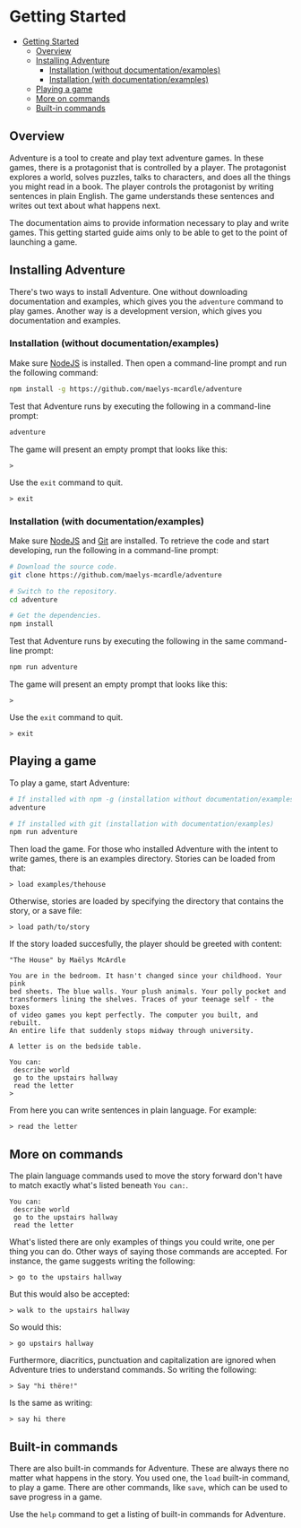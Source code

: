 # Getting Started

<!-- TOC -->

- [Getting Started](#getting-started)
  - [Overview](#overview)
  - [Installing Adventure](#installing-adventure)
    - [Installation (without documentation/examples)](#installation-without-documentationexamples)
    - [Installation (with documentation/examples)](#installation-with-documentationexamples)
  - [Playing a game](#playing-a-game)
  - [More on commands](#more-on-commands)
  - [Built-in commands](#built-in-commands)

<!-- /TOC -->

## Overview

Adventure is a tool to create and play text adventure games. In these 
games, there is a protagonist that is controlled by a player. The protagonist 
explores a world, solves puzzles, talks to characters, and does all the things
you might read in a book. The player controls the protagonist by writing 
sentences in plain English. The game understands these sentences and writes
out text about what happens next.

The documentation aims to provide information necessary to play and write games.
This getting started guide aims only to be able to get to the point of launching
a game.

## Installing Adventure

There's two ways to install Adventure. One without downloading documentation
and examples, which gives you the `adventure` command to play games. Another way
is a development version, which gives you documentation and examples.

### Installation (without documentation/examples)

Make sure [NodeJS](https://nodejs.org/) is installed. Then open a command-line
prompt and run the following command:

```bash
npm install -g https://github.com/maelys-mcardle/adventure
```

Test that Adventure runs by executing the following in a command-line prompt:

```bash
adventure
```

The game will present an empty prompt that looks like this:

```
> 
```

Use the `exit` command to quit.

```
> exit
```

### Installation (with documentation/examples)

Make sure [NodeJS](https://nodejs.org/) and [Git](https://git-scm.com/) are
installed. To retrieve the code and start developing, run the following in 
a command-line prompt:

```bash
# Download the source code.
git clone https://github.com/maelys-mcardle/adventure

# Switch to the repository.
cd adventure

# Get the dependencies.
npm install
```

Test that Adventure runs by executing the following in the same command-line
prompt:

```bash
npm run adventure
```

The game will present an empty prompt that looks like this:

```
> 
```

Use the `exit` command to quit.

```
> exit
```

## Playing a game

To play a game, start Adventure:

```bash
# If installed with npm -g (installation without documentation/examples)
adventure

# If installed with git (installation with documentation/examples)
npm run adventure
```

Then load the game. For those who installed Adventure with the intent
to write games, there is an examples directory. Stories can be loaded 
from that:

```
> load examples/thehouse
```

Otherwise, stories are loaded by specifying the directory that contains
the story, or a save file:

```
> load path/to/story
```

If the story loaded succesfully, the player should be greeted with content:

```
"The House" by Maëlys McArdle

You are in the bedroom. It hasn't changed since your childhood. Your pink
bed sheets. The blue walls. Your plush animals. Your polly pocket and
transformers lining the shelves. Traces of your teenage self - the boxes
of video games you kept perfectly. The computer you built, and rebuilt.
An entire life that suddenly stops midway through university.

A letter is on the bedside table.

You can:
 describe world
 go to the upstairs hallway
 read the letter
>
```

From here you can write sentences in plain language. For example:

```
> read the letter
```

## More on commands

The plain language commands used to move the story forward don't have to match
exactly what's listed beneath `You can:`.

```
You can:
 describe world
 go to the upstairs hallway
 read the letter
```

What's listed there are only examples of things you could write, one per thing 
you can do. Other ways of saying those commands are accepted. For instance,
the game suggests writing the following:

```
> go to the upstairs hallway
```

But this would also be accepted:

```
> walk to the upstairs hallway
```

So would this:

```
> go upstairs hallway
```

Furthermore, diacritics, punctuation and capitalization are ignored when 
Adventure tries to understand commands. So writing the following:

```
> Say "hi thëre!"
```

Is the same as writing:

```
> say hi there
```

## Built-in commands

There are also built-in commands for Adventure. These are always there no
matter what happens in the story. You used one, the `load` built-in command,
to play a game. There are other commands, like `save`, which can be used to
save progress in a game.

Use the `help` command to get a listing of built-in commands for Adventure.